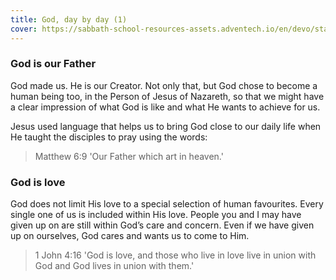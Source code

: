 ```yaml
---
title: God, day by day (1)
cover: https://sabbath-school-resources-assets.adventech.io/en/devo/start-into-life/03-gods-fingerprints/j2P1667910848824.jpg
---
```


### God is our Father

God made us. He is our Creator. Not only that, but God chose to become a human being too, in the Person of Jesus of Nazareth, so that we might have a clear impression of what God is like and what He wants to achieve for us. 

Jesus used language that helps us to bring God close to our daily life when He taught the disciples to pray using the words:

> <callout>Matthew 6:9</callout>
> 'Our Father which art in heaven.'

### God is love

God does not limit His love to a special selection of human favourites. Every single one of us is included within His love. People you and I may have given up on are still within God’s care and concern. Even if we have given up on ourselves, God cares and wants us to come to Him.

> <callout>1 John 4:16</callout>
> 'God is love, and those who live in love live in union with God and God lives in union with them.'